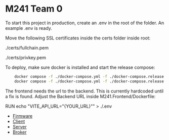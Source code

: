# M241 Team 0

To start this project in production, create an .env in the root of the folder. An example .env is ready.

Move the following SSL certificates inside the certs folder inside root:

./certs/fullchain.pem

./certs/privkey.pem

To deploy, make sure docker is installed and start the release compose:

``` sh
    docker compose -f ./docker-compose.yml -f ./docker-compose.release.yml pull
    docker compose -f ./docker-compose.yml -f ./docker-compose.release.yml up -d --build
```

The frontend needs the url to the backend. This is currently hardcoded until a fix is found.
Adjust the Backend URL inside M241.Frontend/Dockerfile:

RUN echo "VITE_API_URL=\"{YOUR_URL}\"" > ./.env

- [Firmware](./M241.Firmware/README.md)
- [Client](./M241.Client/README.md)
- [Server](./M241.Server/README.md)
- [Broker](./M241.Broker/README.md)

